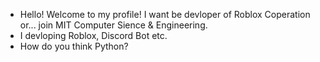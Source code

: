 - Hello! Welcome to my profile! I want be devloper of Roblox Coperation or... join MIT Computer Sience & Engineering.
- I devloping Roblox, Discord Bot etc.
- How do you think Python?
